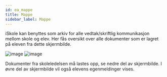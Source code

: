 ```yaml
---
id: ea_mappe
title: Mappe
sidebar_label: Mappe
---
```

iSkole kan benyttes som arkiv for alle vedtak/skriftlig kommunikasjon mellom skole og elev.
Her fås oversikt over alle dokumenter som er lagret på eleven fra dette skjermbilde.

![image](https://user-images.githubusercontent.com/80097133/121518836-39dcb900-c9f1-11eb-88cd-66ef51fd3a6c.png)
![image](https://user-images.githubusercontent.com/80097133/121520596-61cd1c00-c9f3-11eb-9a56-97150fe03bef.png)

Dokumenter fra skoleledelsen må lastes opp, se nedre del av skjermbilde. I øvre del av skjermbilde vil også elevens egenmeldinger vises.

